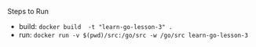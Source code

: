 Steps to Run

- build: `docker build  -t "learn-go-lesson-3" .`
- run: `docker run -v $(pwd)/src:/go/src -w /go/src learn-go-lesson-3`

